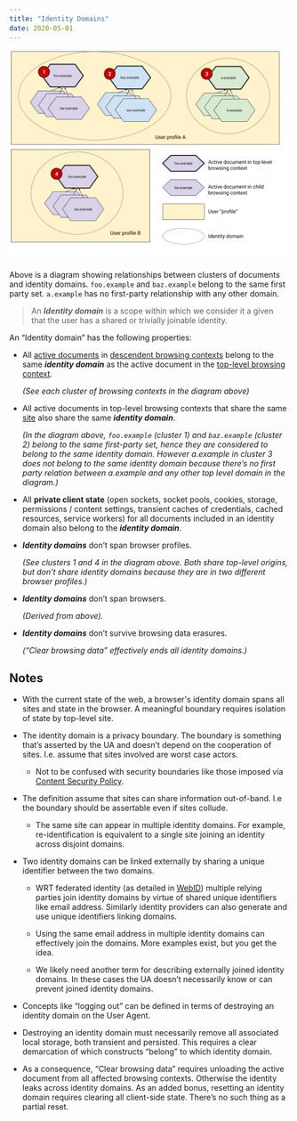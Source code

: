 ```yaml
---
title: "Identity Domains"
date: 2020-05-01
---
```

![Diagram of example identity domains described below](/images/identity-domains.png)

Above is a diagram showing relationships between clusters of documents and
identity domains. `foo.example` and `baz.example` belong to the same first party
set. `a.example` has no first-party relationship with any other domain.

> An **_Identity domain_** is a scope within which we consider it a given that
> the user has a shared or trivially joinable identity.

An “Identity domain” has the following properties:

* All
  [active documents](https://html.spec.whatwg.org/multipage/browsers.html#active-document)
  in
  [descendent browsing contexts](https://html.spec.whatwg.org/multipage/browsers.html#list-of-the-descendant-browsing-contexts)
  belong to the same **_identity domain_** as the active document in the
  [top-level browsing context](https://html.spec.whatwg.org/multipage/browsers.html#top-level-browsing-context).

  _(See each cluster of browsing contexts in the diagram above)_

* All active documents in top-level browsing contexts that share the same
  [site](https://html.spec.whatwg.org/multipage/webappapis.html#site) also share
  the same **_identity domain_**.

  _(In the diagram above, `foo.example` (cluster 1) and `baz.example` (cluster
  2) belong to the same first-party set, hence they are considered to belong to
  the same identity domain. However a.example in cluster 3 does not belong to
  the same identity domain because there’s no first party relation between
  a.example and any other top level domain in the diagram.)_

* All **private client state** (open sockets, socket pools, cookies, storage,
  permissions / content settings, transient caches of credentials, cached
  resources, service workers) for all documents included in an identity domain
  also belong to the **_identity domain_**.

* **_Identity domains_** don’t span browser profiles.

  _(See clusters 1 and 4 in the diagram above. Both share top-level origins, but
  don’t share identity domains because they are in two different browser
  profiles.)_

* **_Identity domains_** don’t span browsers.

  _(Derived from above)._

* **_Identity domains_** don’t survive browsing data erasures.

  _(“Clear browsing data” effectively ends all identity domains.)_

<!-- Footnotes themselves at the bottom. -->

## Notes

* With the current state of the web, a browser's identity domain spans all
  sites and state in the browser. A meaningful boundary requires isolation
  of state by top-level site.

* The identity domain is a privacy boundary. The boundary is something that’s
  asserted by the UA and doesn’t depend on the cooperation of sites. I.e.
  assume that sites involved are worst case actors.

  * Not to be confused with security boundaries like those imposed via
    [Content Security Policy](https://developer.mozilla.org/en-US/docs/Web/HTTP/CSP).

* The definition assume that sites can share information out-of-band. I.e the
  boundary should be assertable even if sites collude.

  * The same site can appear in multiple identity domains. For example,
    re-identification is equivalent to a single site joining an identity across
    disjoint domains.

* Two identity domains can be linked externally by sharing a unique identifier
  between the two domains.

  * WRT federated identity (as detailed in
    [WebID](https://github.com/samuelgoto/WebID)) multiple relying parties join
    identity domains by virtue of shared unique identifiers like email address.
    Similarly identity providers can also generate and use unique identifiers
    linking domains.

  * Using the same email address in multiple identity domains can effectively
    join the domains. More examples exist, but you get the idea.

  * We likely need another term for describing externally joined identity
    domains. In these cases the UA doesn’t necessarily know or can prevent
    joined identity domains.

* Concepts like “logging out” can be defined in terms of destroying an
  identity domain on the User Agent.

* Destroying an identity domain must necessarily remove all associated local
  storage, both transient and persisted. This requires a clear demarcation of
  which constructs “belong” to which identity domain.

* As a consequence, “Clear browsing data” requires unloading the active
  document from all affected browsing contexts. Otherwise the identity leaks
  across identity domains. As an added bonus, resetting an identity domain
  requires clearing all client-side state. There’s no such thing as a partial
  reset.
